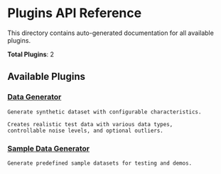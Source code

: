 # Plugins API Reference

This directory contains auto-generated documentation for all available plugins.

**Total Plugins**: 2

## Available Plugins

### [Data Generator](data_generator.md)

    Generate synthetic dataset with configurable characteristics.

    Creates realistic test data with various data types,
    controllable noise levels, and optional outliers.
    

### [Sample Data Generator](sample_data_generator.md)

    Generate predefined sample datasets for testing and demos.
    
